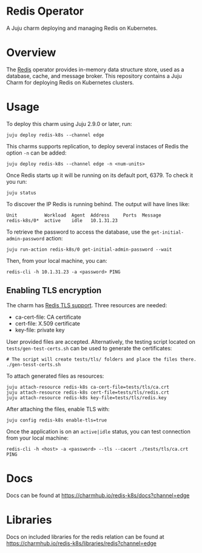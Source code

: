 # Redis Operator

A Juju charm deploying and managing Redis on Kubernetes.

# Overview

The [Redis](https://www.redis.io/) operator provides in-memory data structure 
store, used as a database, cache, and message broker. This repository contains a
Juju Charm for deploying Redis on Kubernetes clusters.

# Usage

To deploy this charm using Juju 2.9.0 or later, run:

    juju deploy redis-k8s --channel edge

This charms supports replication, to deploy several instaces of Redis the option
`-n` can be added:

    juju deploy redis-k8s --channel edge -n <num-units>

Once Redis starts up it will be running on its default port, 6379. 
To check it you run:

    juju status

To discover the IP Redis is running behind. The output will have lines like:

    Unit          Workload  Agent  Address     Ports  Message
    redis-k8s/0*  active    idle   10.1.31.23

To retrieve the password to access the database, use the `get-initial-admin-password` action:

    juju run-action redis-k8s/0 get-initial-admin-password --wait

Then, from your local machine, you can:

    redis-cli -h 10.1.31.23 -a <password> PING

## Enabling TLS encryption

The charm has [Redis TLS support](https://redis.io/docs/manual/security/encryption/). Three resources are needed:

- ca-cert-file: CA certificate
- cert-file: X.509 certificate
- key-file: private key

User provided files are accepted. Alternatively, the testing script located on `tests/gen-test-certs.sh` can be used to generate the certificates:

    # The script will create tests/tls/ folders and place the files there.
    ./gen-tesst-certs.sh

To attach generated files as resources:

    juju attach-resource redis-k8s ca-cert-file=tests/tls/ca.crt
    juju attach-resource redis-k8s cert-file=tests/tls/redis.crt
    juju attach-resource redis-k8s key-file=tests/tls/redis.key

After attaching the files, enable TLS with:

    juju config redis-k8s enable-tls=true

Once the application is on an `active|idle` status, you can test connection from your local machine:

    redis-cli -h <host> -a <password> --tls --cacert ./tests/tls/ca.crt PING

# Docs

Docs can be found at https://charmhub.io/redis-k8s/docs?channel=edge

# Libraries

Docs on included libraries for the redis relation can be found at https://charmhub.io/redis-k8s/libraries/redis?channel=edge
